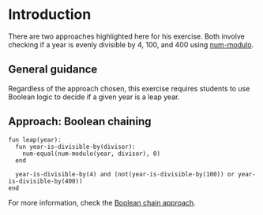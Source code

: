 # Introduction

There are two approaches highlighted here for his exercise.
Both involve checking if a year is evenly divisible by 4, 100, and 400 using [num-modulo][num-modulo].

## General guidance

Regardless of the approach chosen, this exercise requires students to use Boolean logic to decide if a given year is a leap year.

## Approach: Boolean chaining

```pyret
fun leap(year):
  fun year-is-divisible-by(divisor):
    num-equal(num-modulo(year, divisor), 0)
  end

  year-is-divisible-by(4) and (not(year-is-divisible-by(100)) or year-is-divisible-by(400))
end
```

For more information, check the [Boolean chain approach][approach-boolean-chain].

[num-modulo]: https://pyret.org/docs/latest/numbers.html#%28part._numbers_num-modulo%29
[approach-boolean-chain]: https://exercism.org/tracks/pyret/exercises/leap/approaches/boolean-chain